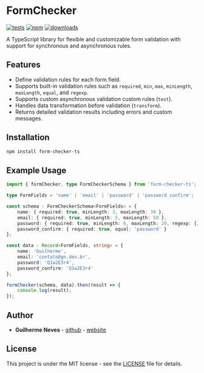 # FormChecker

[![tests](https://github.com/guilhermeasn/form-checker/actions/workflows/test.yml/badge.svg)](https://github.com/guilhermeasn/form-checker/actions/workflows/test.yml)
[![npm](https://img.shields.io/npm/v/form-checker.svg)](https://www.npmjs.com/package/form-checker/v/latest)
[![downloads](https://img.shields.io/npm/dt/form-checker)](https://www.npmjs.com/package/form-checker/)

A TypeScript library for flexible and customizable form validation with support for synchronous and asynchronous rules.

## Features

- Define validation rules for each form field.
- Supports built-in validation rules such as `required`, `min`, `max`, `minLength`, `maxLength`, `equal`, and `regexp`.
- Supports custom asynchronous validation custom rules (`test`).
- Handles data transformation before validation (`transform`).
- Returns detailed validation results including errors and custom messages.

## Installation

```bash
npm install form-checker-ts
```

## Example Usage

```ts
import { formChecker, type FormCheckerSchema } from 'form-checker-ts';

type FormFields = 'name' | 'email' | 'password' | 'password_confirm';

const schema : FormCheckerSchema<FormFields> = {
    name: { required: true, minLength: 3, maxLength: 30 },
    email: { required: true, minLength: 5, maxLength: 50 },
    password: { required: true, minLength: 6, maxLength: 20, regexp: [/[a-z]/, /[A-Z]/, /[0-9]/] },
    password_confirm: { required: true, equal: 'password' }
};

const data : Record<FormFields, string> = {
    name: 'Guilherme',
    email: 'contato@gn.dev.br',
    password: 'Q1w2E3r4',
    password_confirm: 'Q1w2E3r4'
};

formChecker(schema, data).then(result => {
    console.log(result);
});
```

## Author

* **Guilherme Neves** - [github](https://github.com/guilhermeasn/) - [website](https://gn.dev.br/)

## License

This project is under the MIT license - see the [LICENSE](https://github.com/guilhermeasn/form-checker/blob/master/LICENSE) file for details.
